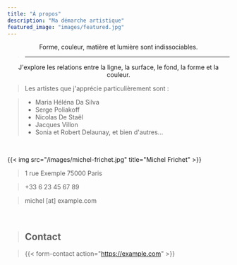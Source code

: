 ```yaml
---
title: "À propos"
description: "Ma démarche artistique"
featured_image: "images/featured.jpg"
---
```


<center>
Forme, couleur, matière et lumière sont indissociables.
</center>

> ---

<center>
J'explore les relations entre la ligne, la surface, le fond, la forme et la couleur.
</center>

> Les artistes que j'apprécie particulièrement sont :

> * Maria Héléna Da Silva
> * Serge Poliakoff
> * Nicolas De Staël
> * Jacques Villon
> * Sonia et Robert Delaunay, et bien d'autres...

<br>

{{< img src="/images/michel-frichet.jpg" title="Michel Frichet" >}}

> 1 rue Exemple
> 75000 Paris

<!-- <a href="tel:33623456789">+33 6 23 45 67 89</a> -->

> +33 6 23 45 67 89

<!-- <a href="mailto:michel@example.com">michel@example.com</a> -->

> michel [at] example.com

<br>

> ## Contact

> {{< form-contact action="https://example.com" >}}

